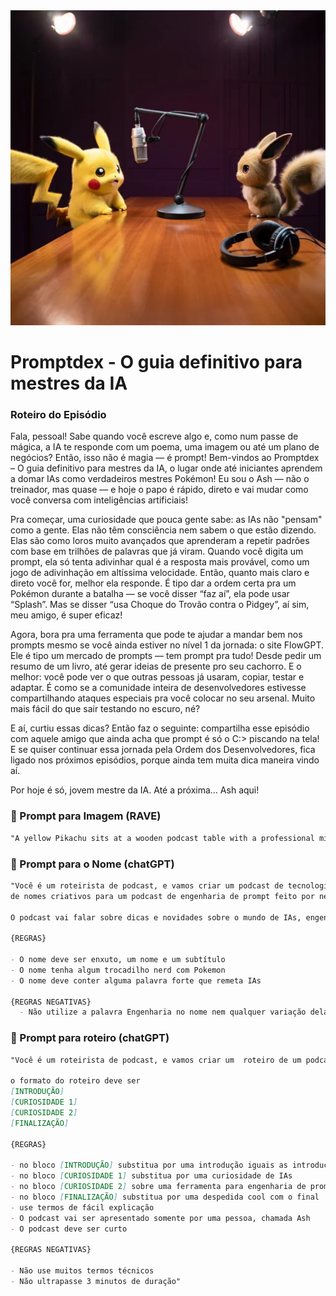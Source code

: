 <div align="center">
    <img src="banner.webp" alt="Banner do Promptdex">
</div>

# Promptdex - O guia definitivo para mestres da IA
### Roteiro do Episódio
Fala, pessoal! Sabe quando você escreve algo e, como num passe de mágica, a IA te responde com um poema, uma imagem ou até um plano de negócios? Então, isso não é magia — é prompt! Bem-vindos ao Promptdex – O guia definitivo para mestres da IA, o lugar onde até iniciantes aprendem a domar IAs como verdadeiros mestres Pokémon! Eu sou o Ash — não o treinador, mas quase — e hoje o papo é rápido, direto e vai mudar como você conversa com inteligências artificiais!

Pra começar, uma curiosidade que pouca gente sabe: as IAs não "pensam" como a gente. Elas não têm consciência nem sabem o que estão dizendo. Elas são como loros muito avançados que aprenderam a repetir padrões com base em trilhões de palavras que já viram. Quando você digita um prompt, ela só tenta adivinhar qual é a resposta mais provável, como um jogo de adivinhação em altíssima velocidade. Então, quanto mais claro e direto você for, melhor ela responde. É tipo dar a ordem certa pra um Pokémon durante a batalha — se você disser “faz aí”, ela pode usar “Splash”. Mas se disser “usa Choque do Trovão contra o Pidgey”, aí sim, meu amigo, é super eficaz!

Agora, bora pra uma ferramenta que pode te ajudar a mandar bem nos prompts mesmo se você ainda estiver no nível 1 da jornada: o site FlowGPT. Ele é tipo um mercado de prompts — tem prompt pra tudo! Desde pedir um resumo de um livro, até gerar ideias de presente pro seu cachorro. E o melhor: você pode ver o que outras pessoas já usaram, copiar, testar e adaptar. É como se a comunidade inteira de desenvolvedores estivesse compartilhando ataques especiais pra você colocar no seu arsenal. Muito mais fácil do que sair testando no escuro, né?

E aí, curtiu essas dicas? Então faz o seguinte: compartilha esse episódio com aquele amigo que ainda acha que prompt é só o C:> piscando na tela! E se quiser continuar essa jornada pela Ordem dos Desenvolvedores, fica ligado nos próximos episódios, porque ainda tem muita dica maneira vindo aí.

Por hoje é só, jovem mestre da IA. Até a próxima… Ash aqui!


### 🧠 Prompt para Imagem (RAVE)
```markdown
"A yellow Pikachu sits at a wooden podcast table with a professional microphone, engaged in an interview with evee. The podcast setup includes silver microphones on articulating boom arms, black headphones, and LED recording lights. Pikachu and evee face each other across the table in a modern recording studio setting with soundproofing panels visible on dark purple walls. Warm studio lighting illuminates the scene from overhead, casting soft shadows on the polished wooden table surface. Studio photography with dramatic lighting and cinematic color grading in a square 1:1 aspect ratio."

```

### 🧠 Prompt para o Nome (chatGPT)
```markdown
"Você é um roteirista de podcast, e vamos criar um podcast de tecnologia, focado em engenharia de prompt e eu gostaria de uma ajuda sua para criar 5 sugestões 
de nomes criativos para um podcast de engenharia de prompt feito por nerds, e que tenha algum trocadilho nerd no nome 

O podcast vai falar sobre dicas e novidades sobre o mundo de IAs, engenharia de prompt e o que está acontecendo no mercado 

{REGRAS}

- O nome deve ser enxuto, um nome e um subtítulo
- O nome tenha algum trocadilho nerd com Pokemon 
- O nome deve conter alguma palavra forte que remeta IAs 

{REGRAS NEGATIVAS}
  - Não utilize a palavra Engenharia no nome nem qualquer variação dela"

```

### 🧠 Prompt para roteiro (chatGPT)
```markdown
"Você é um roteirista de podcast, e vamos criar um  roteiro de um podcast de tecnologia, focado em engenharia de prompt cujo o nome é "Promptdex - A Ordem dos Desenvolvedores" e tem foco em engenharia de prompt,  com o público alvo de iniciantes em engenharia de prompt 

o formato do roteiro deve ser
[INTRODUÇÃO]
[CURIOSIDADE 1]
[CURIOSIDADE 2]
[FINALIZAÇÃO]

{REGRAS}

- no bloco [INTRODUÇÃO] substitua por uma introdução iguais as introduções dos vídeos do canal coisas de nerd 
- no bloco [CURIOSIDADE 1] substitua por uma curiosidade de IAs 
- no bloco [CURIOSIDADE 2] sobre uma ferramenta para engenharia de prompt
- no bloco [FINALIZAÇÃO] substitua por uma despedida cool com o final 'Ash aqui' 
- use termos de fácil explicação
- O podcast vai ser apresentado somente por uma pessoa, chamada Ash 
- O podcast deve ser curto

{REGRAS NEGATIVAS}

- Não use muitos termos técnicos
- Não ultrapasse 3 minutos de duração"

```
